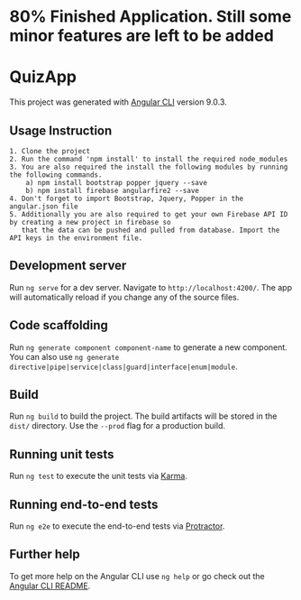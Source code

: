 # 80% Finished Application. Still some minor features are left to be added

# QuizApp

This project was generated with [Angular CLI](https://github.com/angular/angular-cli) version 9.0.3.

## Usage Instruction

    1. Clone the project
    2. Run the command 'npm install' to install the required node_modules
    3. You are also required the install the following modules by running the following commands.
        a) npm install bootstrap popper jquery --save
        b) npm install firebase angularfire2 --save
    4. Don't forget to import Bootstrap, Jquery, Popper in the angular.json file
    5. Additionally you are also required to get your own Firebase API ID by creating a new project in firebase so 
       that the data can be pushed and pulled from database. Import the API keys in the environment file.

## Development server

Run `ng serve` for a dev server. Navigate to `http://localhost:4200/`. The app will automatically reload if you change any of the source files.

## Code scaffolding

Run `ng generate component component-name` to generate a new component. You can also use `ng generate directive|pipe|service|class|guard|interface|enum|module`.

## Build

Run `ng build` to build the project. The build artifacts will be stored in the `dist/` directory. Use the `--prod` flag for a production build.

## Running unit tests

Run `ng test` to execute the unit tests via [Karma](https://karma-runner.github.io).

## Running end-to-end tests

Run `ng e2e` to execute the end-to-end tests via [Protractor](http://www.protractortest.org/).

## Further help

To get more help on the Angular CLI use `ng help` or go check out the [Angular CLI README](https://github.com/angular/angular-cli/blob/master/README.md).
